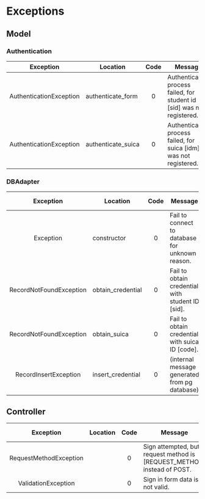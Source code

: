 # Exceptions

## Model

### Authentication

|        Exception        | Location           | Code  | Message                                                                 | Inner Exception |
| :---------------------: | ------------------ | :---: | ----------------------------------------------------------------------- | :-------------: |
| AuthenticationException | authenticate_form  |   0   | Authentication process failed, for student id [sid] was not registered. | RecordNotFound  |
| AuthenticationException | authenticate_suica |   0   | Authentication process failed, for suica [idm] was not registered.      | RecordNotFound  |

### DBAdapter

|        Exception        | Location          | Code  | Message                                          | Inner Exception |
| :---------------------: | ----------------- | :---: | ------------------------------------------------ | :-------------: |
|        Exception        | constructor       |   0   | Fail to connect to database for unknown reason.  |       N/A       |
| RecordNotFoundException | obtain_credential |   0   | Fail to obtain credential with student ID [sid]. |       N/A       |
| RecordNotFoundException | obtain_suica      |   0   | Fail to obtain credential with suica ID [code].  |       N/A       |
|  RecordInsertException  | insert_credential |   0   | (internal message generated from pg database)    |       N/A       |

## Controller

|       Exception        | Location | Code  | Message                                                                 | Inner Exception |
| :--------------------: | -------- | :---: | ----------------------------------------------------------------------- | :-------------: |
| RequestMethodException |          |   0   | Sign attempted, but request method is [REQUEST_METHOD] instead of POST. |                 |
|  ValidationException   |          |   0   | Sign in form data is not valid.                                         |                 |
